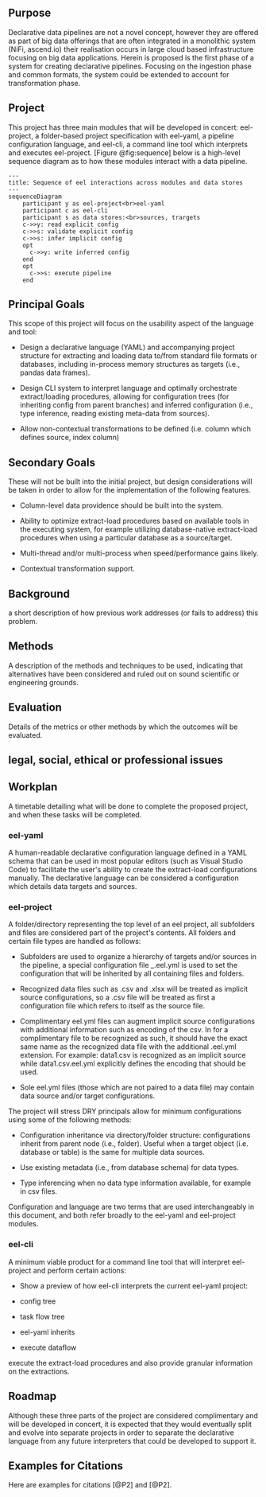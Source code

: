 ## Purpose

Declarative data pipelines are not a novel concept, however they are offered as part of big data offerings that are often integrated in a monolithic system (NiFi, ascend.io) their realisation occurs in large cloud based infrastructure focusing on big data applications. Herein is proposed is the first phase of a system for creating declarative pipelines. Focusing on the ingestion phase and common formats, the system could be extended to account for transformation phase.

## Project

This project has three main modules that will be developed in concert:
eel-project, a folder-based project specification with eel-yaml, a
pipeline configuration language, and eel-cli, a command line tool
which interprets and executes eel-project. [Figure @fig:sequence]
below is a high-level sequence diagram as to how these modules
interact with a data pipeline.

```{.mermaid loc=img format=svg theme=neutral caption=sequence}
---
title: Sequence of eel interactions across modules and data stores
---
sequenceDiagram
    participant y as eel-project<br>eel-yaml
    participant c as eel-cli
    participant s as data stores:<br>sources, trargets
    c->>y: read explicit config
    c->>s: validate explicit config
    c->>s: infer implicit config
    opt
      c->>y: write inferred config
    end
    opt
      c->>s: execute pipeline
    end
```

## Principal Goals

This scope of this project will focus on the usability aspect of the
language and tool:

- Design a declarative language (YAML) and accompanying project
  structure for extracting and loading data to/from standard file
  formats or databases, including in-process memory structures as
  targets (i.e., pandas data frames).

- Design CLI system to interpret language and optimally orchestrate
  extract/loading procedures, allowing for configuration trees (for
  inheriting config from parent branches) and inferred configuration
  (i.e., type inference, reading existing meta-data from sources).

- Allow non-contextual transformations to be defined (i.e. column
  which defines source, index column)

## Secondary Goals

These will not be built into the initial project, but design
considerations will be taken in order to allow for the implementation of
the following features.

- Column-level data providence should be built into the system.

- Ability to optimize extract-load procedures based on available tools
  in the executing system, for example utilizing database-native
  extract-load procedures when using a particular database as a
  source/target.

- Multi-thread and/or multi-process when speed/performance gains
  likely.

- Contextual transformation support.

## Background

a short description of how previous work addresses (or fails to address)
this problem.

## Methods

A description of the methods and techniques to be used, indicating that
alternatives have been considered and ruled out on sound scientific or
engineering grounds.

## Evaluation

Details of the metrics or other methods by which the outcomes will be
evaluated.

## legal, social, ethical or professional issues

## Workplan

A timetable detailing what will be done to complete the proposed
project, and when these tasks will be completed.

### eel-yaml

A human-readable declarative configuration language defined in a YAML
schema that can be used in most popular editors (such as Visual Studio
Code) to facilitate the user's ability to create the extract-load
configurations manually. The declarative language can be considered a
configuration which details data targets and sources.

### eel-project

A folder/directory representing the top level of an eel project, all
subfolders and files are considered part of the project's contents. All
folders and certain file types are handled as follows:

- Subfolders are used to organize a hierarchy of targets and/or
  sources in the pipeline, a special configuration file \_.eel.yml is
  used to set the configuration that will be inherited by all
  containing files and folders.

- Recognized data files such as .csv and .xlsx will be treated as
  implicit source configurations, so a .csv file will be treated as
  first a configuration file which refers to itself as the source
  file.

- Complimentary eel.yml files can augment implicit source
  configurations with additional information such as encoding of the
  csv. In for a complimentary file to be recognized as such, it should
  have the exact same name as the recognized data file with the
  additional .eel.yml extension. For example: data1.csv is recognized
  as an implicit source while data1.csv.eel.yml explicitly defines the
  encoding that should be used.

- Sole eel.yml files (those which are not paired to a data file) may
  contain data source and/or target configurations.

The project will stress DRY principals allow for minimum configurations
using some of the following methods:

- Configuration inheritance via directory/folder structure:
  configurations inherit from parent node (i.e., folder). Useful when
  a target object (i.e. database or table) is the same for multiple
  data sources.

- Use existing metadata (i.e., from database schema) for data types.

- Type inferencing when no data type information available, for
  example in csv files.

Configuration and language are two terms that are used interchangeably
in this document, and both refer broadly to the eel-yaml and eel-project
modules.

### eel-cli

A minimum viable product for a command line tool that will interpret
eel-project and perform certain actions:

- Show a preview of how eel-cli interprets the current eel-yaml
  project:

- config tree

- task flow tree

- eel-yaml inherits

- execute dataflow

execute the extract-load procedures and also provide granular
information on the extractions.

## Roadmap

Although these three parts of the project are considered complimentary
and will be developed in concert, it is expected that they would
eventually split and evolve into separate projects in order to separate
the declarative language from any future interpreters that could be
developed to support it.

## Examples for Citations

Here are examples for citations [@P2] and [@P2].
